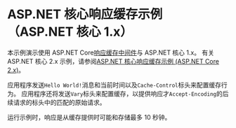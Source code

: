 # <a name="aspnet-core-response-caching-sample-aspnet-core-1x"></a>ASP.NET 核心响应缓存示例 （ASP.NET 核心 1.x）

本示例演示使用 ASP.NET Core[响应缓存中间件](xref:performance/caching/middleware)与 ASP.NET 核心 1.x。 有关 ASP.NET 核心 2.x 示例，请参阅[ASP.NET 核心响应缓存示例 (ASP.NET Core 2.x)](https://github.com/aspnet/Docs/tree/master/aspnetcore/performance/caching/middleware/samples/2.x)。

应用程序发送`Hello World!`消息和当前时间以及`Cache-Control`标头来配置缓存行为。 应用程序还将发送`Vary`标头来配置缓存，以提供响应才`Accept-Encoding`的后续请求的标头中的匹配的原始请求。

运行示例时，响应是从缓存提供时可能和存储最多 10 秒钟。
